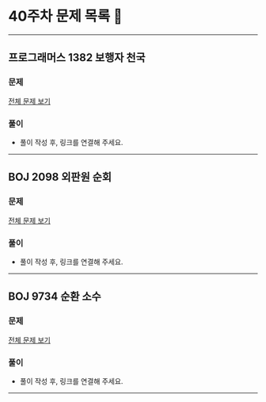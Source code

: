# 40주차 문제 목록 📝
___
## 프로그래머스 1382 보행자 천국
### 문제
[전체 문제 보기](https://school.programmers.co.kr/learn/courses/30/lessons/1832)

### 풀이
- 풀이 작성 후, 링크를 연결해 주세요.  
___
## BOJ 2098 외판원 순회  
### 문제
[전체 문제 보기](https://www.acmicpc.net/problem/2098)

### 풀이
- 풀이 작성 후, 링크를 연결해 주세요.  
___
## BOJ 9734 순환 소수  
### 문제
[전체 문제 보기](https://www.acmicpc.net/problem/9734)

### 풀이
- 풀이 작성 후, 링크를 연결해 주세요.  
___